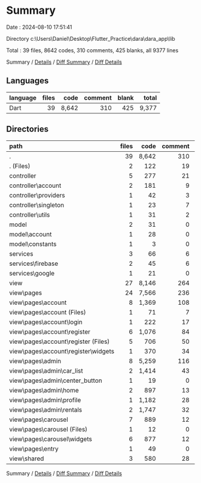 # Summary

Date : 2024-08-10 17:51:41

Directory c:\\Users\\Daniel\\Desktop\\Flutter_Practice\\dara\\dara_app\\lib

Total : 39 files,  8642 codes, 310 comments, 425 blanks, all 9377 lines

Summary / [Details](details.md) / [Diff Summary](diff.md) / [Diff Details](diff-details.md)

## Languages
| language | files | code | comment | blank | total |
| :--- | ---: | ---: | ---: | ---: | ---: |
| Dart | 39 | 8,642 | 310 | 425 | 9,377 |

## Directories
| path | files | code | comment | blank | total |
| :--- | ---: | ---: | ---: | ---: | ---: |
| . | 39 | 8,642 | 310 | 425 | 9,377 |
| . (Files) | 2 | 122 | 19 | 16 | 157 |
| controller | 5 | 277 | 21 | 36 | 334 |
| controller\\account | 2 | 181 | 9 | 14 | 204 |
| controller\\providers | 1 | 42 | 3 | 6 | 51 |
| controller\\singleton | 1 | 23 | 7 | 11 | 41 |
| controller\\utils | 1 | 31 | 2 | 5 | 38 |
| model | 2 | 31 | 0 | 2 | 33 |
| model\\account | 1 | 28 | 0 | 2 | 30 |
| model\\constants | 1 | 3 | 0 | 0 | 3 |
| services | 3 | 66 | 6 | 13 | 85 |
| services\\firebase | 2 | 45 | 6 | 8 | 59 |
| services\\google | 1 | 21 | 0 | 5 | 26 |
| view | 27 | 8,146 | 264 | 358 | 8,768 |
| view\\pages | 24 | 7,566 | 236 | 305 | 8,107 |
| view\\pages\\account | 8 | 1,369 | 108 | 121 | 1,598 |
| view\\pages\\account (Files) | 1 | 71 | 7 | 8 | 86 |
| view\\pages\\account\\login | 1 | 222 | 17 | 18 | 257 |
| view\\pages\\account\\register | 6 | 1,076 | 84 | 95 | 1,255 |
| view\\pages\\account\\register (Files) | 5 | 706 | 50 | 59 | 815 |
| view\\pages\\account\\register\\widgets | 1 | 370 | 34 | 36 | 440 |
| view\\pages\\admin | 8 | 5,259 | 116 | 141 | 5,516 |
| view\\pages\\admin\\car_list | 2 | 1,414 | 43 | 42 | 1,499 |
| view\\pages\\admin\\center_button | 1 | 19 | 0 | 3 | 22 |
| view\\pages\\admin\\home | 2 | 897 | 13 | 21 | 931 |
| view\\pages\\admin\\profile | 1 | 1,182 | 28 | 25 | 1,235 |
| view\\pages\\admin\\rentals | 2 | 1,747 | 32 | 50 | 1,829 |
| view\\pages\\carousel | 7 | 889 | 12 | 33 | 934 |
| view\\pages\\carousel (Files) | 1 | 12 | 0 | 3 | 15 |
| view\\pages\\carousel\\widgets | 6 | 877 | 12 | 30 | 919 |
| view\\pages\\entry | 1 | 49 | 0 | 10 | 59 |
| view\\shared | 3 | 580 | 28 | 53 | 661 |

Summary / [Details](details.md) / [Diff Summary](diff.md) / [Diff Details](diff-details.md)